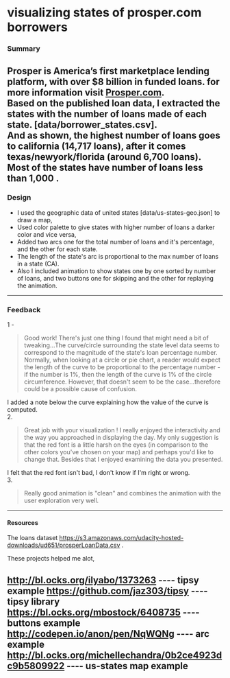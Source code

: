 # visualizing states of prosper.com borrowers  

### Summary  
Prosper is America’s first marketplace lending platform, with over $8 billion in funded loans. for more information visit [Prosper.com](https://www.prosper.com/).     
Based on the published loan data, I extracted the states with the number of loans made of each state. [data/borrower_states.csv].  
And as shown, the highest number of loans goes to california (14,717 loans), after it comes texas/newyork/florida (around 6,700 loans).  
Most of the states have number of loans less than 1,000 .
--------
### Design
- I used the geographic data of united states [data/us-states-geo.json] to draw a map,  
- Used color palette to give states with higher number of loans a darker color and vice versa,  
- Added two arcs one for the total number of loans and it's percentage, and the other for each state.  
- The length of the state's arc is proportional to the max number of loans in a state (CA).  
- Also I included animation to show states one by one sorted by number of loans, and two buttons one for skipping and the other for replaying the animation.  
-----------
### Feedback
1 -
>Good work! There's just one thing I found that might need a bit of tweaking...The curve/circle surrounding the state level data seems to correspond to the magnitude of the state's loan percentage number. Normally, when looking at a circle or pie chart, a reader would expect the length of the curve to be proportional to the percentage number - if the number is 1%, then the length of the curve is 1% of the circle circumference. However, that doesn't seem to be the case...therefore could be a possible cause of confusion.  

I added a note below the curve explaining how the value of the curve is computed.   
2.
>  Great job with your visualization ! I really enjoyed the interactivity and the way you approached in displaying the day. My only suggestion is that the red font is a little harsh on the eyes (in comparison to the other colors you've chosen on your map) and perhaps you'd like to change that. Besides that I enjoyed examining the data you presented.

I felt that the red font isn't bad, I don't know if I'm right or wrong.  
3.
>Really good animation is "clean" and combines the animation with the user exploration very well.


---------------   
#### Resources

The loans dataset https://s3.amazonaws.com/udacity-hosted-downloads/ud651/prosperLoanData.csv .  

These projects helped me alot,

http://bl.ocks.org/ilyabo/1373263                        ----  tipsy example
https://github.com/jaz303/tipsy                          ----  tipsy library
https://bl.ocks.org/mbostock/6408735                     ----  buttons example
http://codepen.io/anon/pen/NqWQNg                        ----  arc example
http://bl.ocks.org/michellechandra/0b2ce4923dc9b5809922  ----  us-states map example
-------------------------
